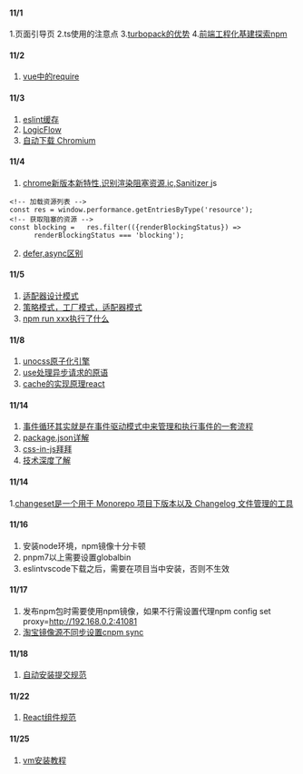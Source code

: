 
#### 11/1
1.页面引导页
2.ts使用的注意点
3.[turbopack的优势](https://mp.weixin.qq.com/s/FSMSvHb_zsW0op4slE8YOw)
4.[前端工程化基建探索npm](https://mp.weixin.qq.com/s/8WKqxJ_CSvwEtKHPcWHmdA)

#### 11/2
1. [vue中的require](https://mp.weixin.qq.com/s/aERKozDPGPdrePl21mN9JA)

#### 11/3
1. [eslint缓存](https://developer.aliyun.com/article/1044279)
2. [LogicFlow](https://github.dev/rookiewxy/LogicFlow)
2. [自动下载 Chromium](https://mp.weixin.qq.com/s/q3TlIxJf_457pYdp5qE33A)

#### 11/4
1. [chrome新版本新特性,识别渲染阻塞资源,ic,Sanitizer ](https://mp.weixin.qq.com/s/lvZ-Wl_FQhEyztmvUdb2aA)
js
```
<!-- 加载资源列表 -->
const res = window.performance.getEntriesByType('resource');
<!-- 获取阻塞的资源 -->
const blocking =   res.filter(({renderBlockingStatus}) =>
      renderBlockingStatus === 'blocking');
```
2. [defer,async区别](https://www.cnblogs.com/houxianzhou/p/16642148.html)

#### 11/5
1. [适配器设计模式](https://blog.csdn.net/outlierQiqi/article/details/120252439)
2. [策略模式，工厂模式，适配器模式](https://mp.weixin.qq.com/s/CKmevwy39MnpsseaH9SwrA)
3. [npm run xxx执行了什么](https://mp.weixin.qq.com/s/4SBOg4hqbrHoY7n2DwDgvQ)

#### 11/8
1. [unocss原子化引擎](https://www.npmjs.com/package/unocss)
2. [use处理异步请求的原语](https://mp.weixin.qq.com/s/esLqo4p2_y310KsZMAExIQ)
2. [cache的实现原理react](https://mp.weixin.qq.com/s/hCDj4M5UBVMXfeiH7jsZiw)

#### 11/14
1. [事件循环其实就是在事件驱动模式中来管理和执行事件的一套流程](https://mp.weixin.qq.com/s/IdPY-I9FpqIHxJFknJ7QvQ)
2. [package.json详解](https://mp.weixin.qq.com/s/RrHPyjQjGXqRWxz6LvslMw)
3. [css-in-js拜拜](https://mp.weixin.qq.com/s/bxcmlUbDK8kqI9s98VkYVw)
3. [技术深度了解](https://mp.weixin.qq.com/s/_lqgUNn5SdYXyHuHgwlYzw)

#### 11/14
1.[changeset是一个用于 Monorepo 项目下版本以及 Changelog 文件管理的工具](https://jishuin.proginn.com/p/763bfbd6aa2a)

#### 11/16
1. 安装node环境，npm镜像十分卡顿
2. pnpm7以上需要设置globalbin
3. eslintvscode下载之后，需要在项目当中安装，否则不生效

#### 11/17
1. 发布npm包时需要使用npm镜像，如果不行需设置代理npm config set proxy=http://192.168.0.2:41081
2. [淘宝镜像源不同步设置cnpm sync <package-bname>](https://www.jianshu.com/p/30644d422ea2)

#### 11/18
1. [自动安装提交规范](http://t.zoukankan.com/fsong-p-14412574.html)

#### 11/22
1. [React组件规范](https://mp.weixin.qq.com/s/C8Yj3cr_gqhwZqYs5iYL2w)

#### 11/25
1. [vm安装教程](https://www.cnblogs.com/dusucyy/p/16644600.html)
